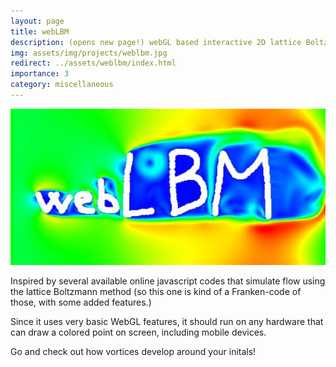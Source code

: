```yaml
---
layout: page
title: webLBM
description: (opens new page!) webGL based interactive 2D lattice Boltzmann simulation
img: assets/img/projects/weblbm.jpg
redirect: ../assets/weblbm/index.html
importance: 3
category: miscellaneous
---
```


![LBM in the browser](/assets/img/projects/weblbm.jpg)

Inspired by several available online javascript codes that simulate flow using the lattice Boltzmann method (so this one is kind of a Franken-code of those, with some added features.)

Since it uses very basic WebGL features, it should run on any hardware that can draw a colored point on screen, including mobile devices.

Go and check out how vortices develop around your initals! 